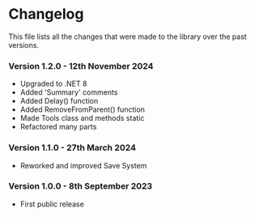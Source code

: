 # Changelog
This file lists all the changes that were made to the library over the past versions.

### Version 1.2.0 - 12th November 2024
* Upgraded to .NET 8
* Added 'Summary' comments
* Added Delay() function
* Added RemoveFromParent() function
* Made Tools class and methods static
* Refactored many parts

### Version 1.1.0 - 27th March 2024
* Reworked and improved Save System

### Version 1.0.0 - 8th September 2023
* First public release